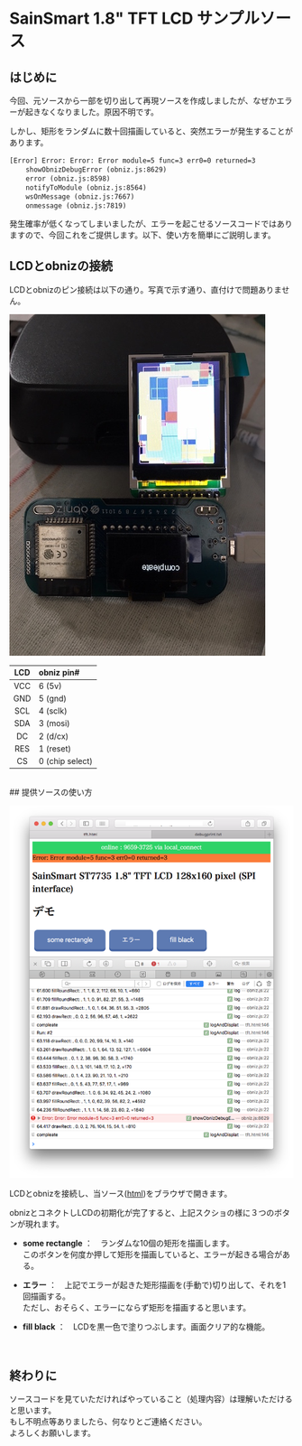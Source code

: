 # SainSmart 1.8" TFT LCD サンプルソース 

## はじめに
今回、元ソースから一部を切り出して再現ソースを作成しましたが、なぜかエラーが起きなくなりました。原因不明です。

しかし、矩形をランダムに数十回描画していると、突然エラーが発生することがあります。

```log
[Error] Error: Error: Error module=5 func=3 err0=0 returned=3
	showObnizDebugError (obniz.js:8629)
	error (obniz.js:8598)
	notifyToModule (obniz.js:8564)
	wsOnMessage (obniz.js:7667)
	onmessage (obniz.js:7819)
```

発生確率が低くなってしまいましたが、エラーを起こせるソースコードではありますので、今回これをご提供します。以下、使い方を簡単にご説明します。

## LCDとobnizの接続

LCDとobnizのピン接続は以下の通り。写真で示す通り、直付けで問題ありません。

![](./obnizshot1.jpg)


|LCD|obniz pin#|
|:-:|:--|
|VCC    |6 (5v) |
|GND    |5 (gnd) |
|SCL    |4 (sclk)   |
|SDA    |3 (mosi)   |
|DC     |2 (d/cx)   |
|RES    |1 (reset)  |
|CS     |0 (chip select) |


<br>
## 提供ソースの使い方

![](./screenshot1.png)

LCDとobnizを接続し、当ソース([html](./tft.html))をブラウザで開きます。

obnizとコネクトしLCDの初期化が完了すると、上記スクショの様に３つのボタンが現れます。

- **some rectangle** ：　ランダムな10個の矩形を描画します。<br>
	このボタンを何度か押して矩形を描画していると、エラーが起きる場合がある。

- **エラー** ：　上記でエラーが起きた矩形描画を(手動で)切り出して、それを1回描画する。<br>
	ただし、おそらく、エラーにならず矩形を描画すると思います。
	
- **fill black** ：　LCDを黒一色で塗りつぶします。画面クリア的な機能。

<br>

## 終わりに

ソースコードを見ていただければやっていること（処理内容）は理解いただけると思います。<br>
もし不明点等ありましたら、何なりとご連絡ください。<br>
よろしくお願いします。
